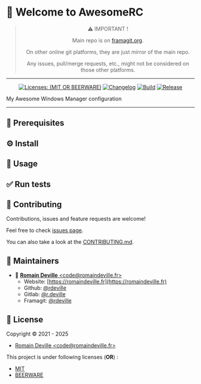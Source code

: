 <!-- BEGIN DOTGIT-SYNC BLOCK MANAGED -->
<!-- markdownlint-disable -->
# 👋 Welcome to AwesomeRC

<center>

> ⚠️ IMPORTANT !
>
> Main repo is on [framagit.org](https://framagit.org/rdeville-public/dotfiles/awesome).
>
> On other online git platforms, they are just mirror of the main repo.
>
> Any issues, pull/merge requests, etc., might not be considered on those other
> platforms.

</center>

---

<center>

[![Licenses: (MIT OR BEERWARE)][license_badge]][license_url]
[![Changelog][changelog_badge]][changelog_badge_url]
[![Build][build_badge]][build_badge_url]
[![Release][release_badge]][release_badge_url]

</center>

[build_badge]: https://framagit.org/rdeville-public/dotfiles/awesome/badges/main/pipeline.svg
[build_badge_url]: https://framagit.org/rdeville-public/dotfiles/awesome/-/commits/main
[release_badge]: https://framagit.org/rdeville-public/dotfiles/awesome/-/badges/release.svg
[release_badge_url]: https://framagit.org/rdeville-public/dotfiles/awesome/-/releases/
[license_badge]: https://img.shields.io/badge/Licenses-MIT%20OR%20BEERWARE-blue
[license_url]: https://framagit.org/rdeville-public/dotfiles/awesome/blob/main/LICENSE
[changelog_badge]: https://img.shields.io/badge/Changelog-Python%20Semantic%20Release-yellow
[changelog_badge_url]: https://github.com/python-semantic-release/python-semantic-release

My Awesome Windows Manager configuration

---
<!-- BEGIN DOTGIT-SYNC BLOCK EXCLUDED CUSTOM_README -->
<!-- YOU CAN REPLACE THIS COMMENT AND PUT CUSTOM CONTENT HERE -->
<!-- YOUR CUSTOM CONTENT WILL NOT BE OVERRIDDEN -->
## 📌 Prerequisites

## ⚙️ Install

## 🚀 Usage

## ✅ Run tests

<!-- END DOTGIT-SYNC BLOCK EXCLUDED CUSTOM_README -->
## 🤝 Contributing

Contributions, issues and feature requests are welcome!

Feel free to check [issues page][issues_pages].

You can also take a look at the [CONTRIBUTING.md][contributing].

[issues_pages]: https://framagit.org/rdeville-public/dotfiles/awesome/-/issues
[contributing]: https://framagit.org/rdeville-public/dotfiles/awesome/blob/main/CONTRIBUTING.md

## 👤 Maintainers

* 📧 [**Romain Deville** \<code@romaindeville.fr\>](mailto:code@romaindeville.fr)
  * Website: [https://romaindeville.fr](https://romaindeville.fr)
  * Github: [@rdeville](https://github.com/rdeville)
  * Gitlab: [@r.deville](https://gitlab.com/r.deville)
  * Framagit: [@rdeville](https://framagit.org/rdeville)

## 📝 License

Copyright © 2021 - 2025
 * [Romain Deville \<code@romaindeville.fr\>](code@romaindeville.fr)

This project is under following licenses (**OR**) :

* [MIT][main_license]
* [BEERWARE][beerware_license]

[main_license]: https://framagit.org/rdeville-public/dotfiles/awesome/blob/main/LICENSE
[beerware_license]: https://framagit.org/rdeville-public/dotfiles/awesome/blob/main/LICENSE.BEERWARE
<!-- END DOTGIT-SYNC BLOCK MANAGED -->
